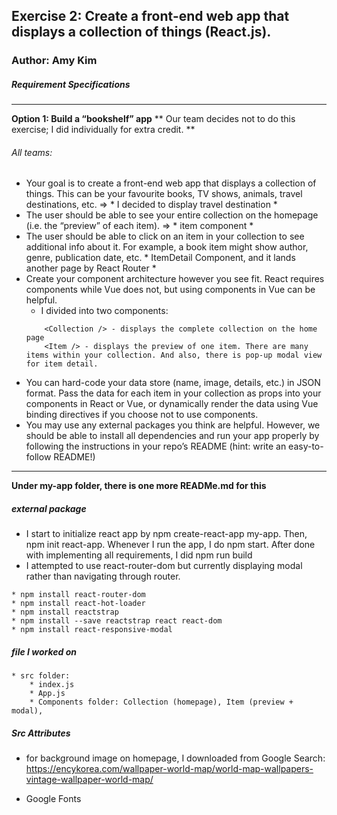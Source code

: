 ## Exercise 2: Create a front-end web app that displays a collection of things (React.js).
### Author: Amy Kim 


##### Requirement Specifications
---

**Option 1: Build a “bookshelf” app** 
** Our team decides not to do this exercise; I did individually for extra credit. **
###### All teams:
* Your goal is to create a front-end web app that displays a collection of things. This can be your favourite books, TV shows, animals, travel destinations, etc. => * I decided to display travel destination *
* The user should be able to see your entire collection on the homepage (i.e. the “preview” of each item). => * item component *
* The user should be able to click on an item in your collection to see additional info about it. For example, a book item might show author, genre, publication date, etc. * ItemDetail Component, and it lands another page by React Router *
* Create your component architecture however you see fit. React requires components while Vue does not, but using components in Vue can be helpful.
    * I divided into two components:
    ```
        <Collection /> - displays the complete collection on the home page
        <Item /> - displays the preview of one item. There are many items within your collection. And also, there is pop-up modal view for item detail.
    ```
* You can hard-code your data store (name, image, details, etc.) in JSON format. Pass the data for each item in your collection as props into your components in React or Vue, or dynamically render the data using Vue binding directives if you choose not to use components.
* You may use any external packages you think are helpful. However, we should be able to install all dependencies and run your app properly by following the instructions in your repo’s README (hint: write an easy-to-follow README!)


---

**Under my-app folder, there is one more READMe.md for this** 

##### external package
* I start to initialize react app by npm create-react-app my-app. Then, npm init react-app. Whenever I run the app, I do npm start. After done with implementing all requirements, I did npm run build
* I attempted to use react-router-dom but currently displaying modal rather than navigating through router.
```
* npm install react-router-dom
* npm install react-hot-loader
* npm install reactstrap
* npm install --save reactstrap react react-dom
* npm install react-responsive-modal
```

##### file I worked on
```
* src folder:  
    * index.js
    * App.js
    * Components folder: Collection (homepage), Item (preview + modal),
```

##### Src Attributes
* for background image on homepage, I downloaded from Google Search: https://encykorea.com/wallpaper-world-map/world-map-wallpapers-vintage-wallpaper-world-map/

* Google Fonts
